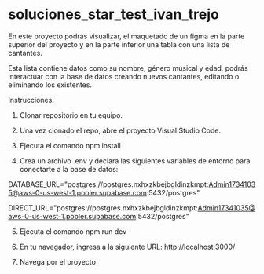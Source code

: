 # soluciones_star_test_ivan_trejo

En este proyecto podrás visualizar, el maquetado de un figma en la parte superior del proyecto y en la parte inferior una tabla con una lista de cantantes.

Esta lista contiene datos como su nombre, género musical y edad, podrás interactuar con la base de datos creando nuevos cantantes, editando o eliminando los existentes.

Instrucciones:

1. Clonar repositorio en tu equipo.

2. Una vez clonado el repo, abre el proyecto Visual Studio Code.

3. Ejecuta el comando npm install

4. Crea un archivo .env y declara las siguientes variables de entorno para conectarte a la base de datos:

  DATABASE_URL="postgres://postgres.nxhxzkbejbgldinzkmpt:Admin17341035@aws-0-us-west-1.pooler.supabase.com:5432/postgres"

  
  
  DIRECT_URL="postgres://postgres.nxhxzkbejbgldinzkmpt:Admin17341035@aws-0-us-west-1.pooler.supabase.com:5432/postgres"

5. Ejecuta el comando npm run dev

6. En tu navegador, ingresa a la siguiente URL: http://localhost:3000/

7. Navega por el proyecto
     
